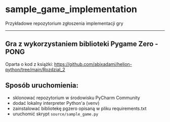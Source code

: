 # sample_game_implementation
Przykładowe repozytorium zgłoszenia implementacji gry

----

## Gra z wykorzystaniem biblioteki Pygame Zero - PONG
Oparta o kod z książki: https://github.com/abixadamj/helion-python/tree/main/Rozdzial_2

## Sposób uruchomienia:
- sklonować repozytorium w środowisku PyCharm Community
- dodać lokalny interpreter Python'a (venv)
- zainstalować bibliotekę pgzero opisaną w pliku requirements.txt
- uruchomić skrypt `source/sample_game.py`
